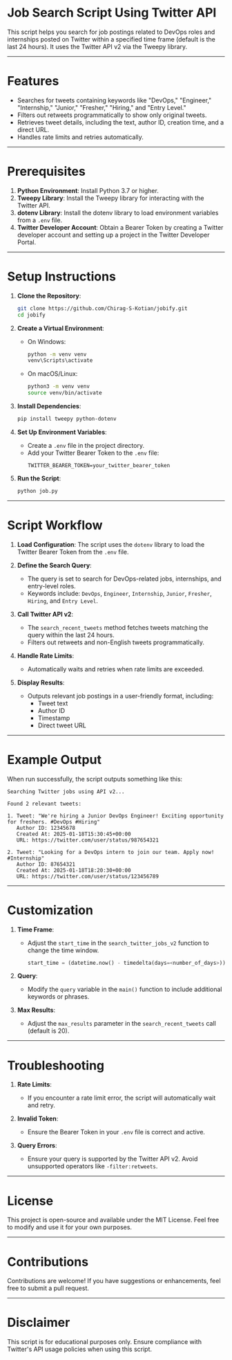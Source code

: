 # Job Search Script Using Twitter API

This script helps you search for job postings related to DevOps roles and internships posted on Twitter within a specified time frame (default is the last 24 hours). It uses the Twitter API v2 via the Tweepy library.

---

# Features

- Searches for tweets containing keywords like "DevOps," "Engineer," "Internship," "Junior," "Fresher," "Hiring," and "Entry Level."
- Filters out retweets programmatically to show only original tweets.
- Retrieves tweet details, including the text, author ID, creation time, and a direct URL.
- Handles rate limits and retries automatically.

---

# Prerequisites

1. **Python Environment**: Install Python 3.7 or higher.
2. **Tweepy Library**: Install the Tweepy library for interacting with the Twitter API.
3. **dotenv Library**: Install the dotenv library to load environment variables from a `.env` file.
4. **Twitter Developer Account**: Obtain a Bearer Token by creating a Twitter developer account and setting up a project in the Twitter Developer Portal.

---

# Setup Instructions

1. **Clone the Repository**:
   ```bash
   git clone https://github.com/Chirag-S-Kotian/jobify.git
   cd jobify
   ```

2. **Create a Virtual Environment**:
   - On Windows:
     ```bash
     python -m venv venv
     venv\Scripts\activate
     ```
   - On macOS/Linux:
     ```bash
     python3 -m venv venv
     source venv/bin/activate
     ```

3. **Install Dependencies**:
   ```bash
   pip install tweepy python-dotenv
   ```

4. **Set Up Environment Variables**:
   - Create a `.env` file in the project directory.
   - Add your Twitter Bearer Token to the `.env` file:
     ```plaintext
     TWITTER_BEARER_TOKEN=your_twitter_bearer_token
     ```

5. **Run the Script**:
   ```bash
   python job.py
   ```

---

# Script Workflow

1. **Load Configuration**:
   The script uses the `dotenv` library to load the Twitter Bearer Token from the `.env` file.

2. **Define the Search Query**:
   - The query is set to search for DevOps-related jobs, internships, and entry-level roles.
   - Keywords include: `DevOps`, `Engineer`, `Internship`, `Junior`, `Fresher`, `Hiring`, and `Entry Level`.

3. **Call Twitter API v2**:
   - The `search_recent_tweets` method fetches tweets matching the query within the last 24 hours.
   - Filters out retweets and non-English tweets programmatically.

4. **Handle Rate Limits**:
   - Automatically waits and retries when rate limits are exceeded.

5. **Display Results**:
   - Outputs relevant job postings in a user-friendly format, including:
     - Tweet text
     - Author ID
     - Timestamp
     - Direct tweet URL

---

# Example Output

When run successfully, the script outputs something like this:

```plaintext
Searching Twitter jobs using API v2...

Found 2 relevant tweets:

1. Tweet: "We're hiring a Junior DevOps Engineer! Exciting opportunity for freshers. #DevOps #Hiring"
   Author ID: 12345678
   Created At: 2025-01-18T15:30:45+00:00
   URL: https://twitter.com/user/status/987654321

2. Tweet: "Looking for a DevOps intern to join our team. Apply now! #Internship"
   Author ID: 87654321
   Created At: 2025-01-18T18:20:30+00:00
   URL: https://twitter.com/user/status/123456789
```

---

# Customization

1. **Time Frame**:
   - Adjust the `start_time` in the `search_twitter_jobs_v2` function to change the time window.
     ```python
     start_time = (datetime.now() - timedelta(days=<number_of_days>)).isoformat("T") + "Z"
     ```

2. **Query**:
   - Modify the `query` variable in the `main()` function to include additional keywords or phrases.

3. **Max Results**:
   - Adjust the `max_results` parameter in the `search_recent_tweets` call (default is 20).

---

# Troubleshooting

1. **Rate Limits**:
   - If you encounter a rate limit error, the script will automatically wait and retry.

2. **Invalid Token**:
   - Ensure the Bearer Token in your `.env` file is correct and active.

3. **Query Errors**:
   - Ensure your query is supported by the Twitter API v2. Avoid unsupported operators like `-filter:retweets`.

---

# License

This project is open-source and available under the MIT License. Feel free to modify and use it for your own purposes.

---

# Contributions

Contributions are welcome! If you have suggestions or enhancements, feel free to submit a pull request.

---

# Disclaimer

This script is for educational purposes only. Ensure compliance with Twitter's API usage policies when using this script.

